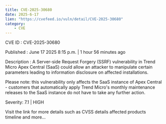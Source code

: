 ```yaml
---
title: CVE-2025-30680
date: 2025-6-17
lien: "https://cvefeed.io/vuln/detail/CVE-2025-30680"
category:
    - CVE
---
```


CVE ID : CVE-2025-30680

Published :  June 17
2025
8:15 p.m. | 1 hour
56 minutes ago

Description : A Server-side Request Forgery (SSRF) vulnerability in Trend Micro Apex Central (SaaS) could allow an attacker to manipulate certain parameters leading to information disclosure on affected installations.  

Please note: this vulnerability only affects the SaaS instance of Apex Central - customers that automatically apply Trend Micro's monthly maintenance releases to the SaaS instance do not have to take any further action.

Severity: 7.1 | HIGH

Visit the link for more details
such as CVSS details
affected products
timeline
and more...
